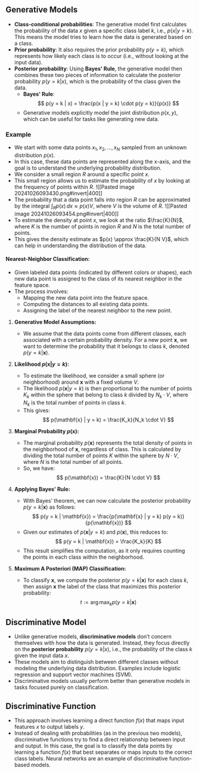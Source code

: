 ## Generative Models
   - **Class-conditional probabilities**: The generative model first calculates the probability of the data $x$ given a specific class label $k$, i.e., $p(x | y = k)$. This means the model tries to learn how the data is generated based on a class.
   - **Prior probability**: It also requires the prior probability $p(y = k)$, which represents how likely each class is to occur (i.e., without looking at the input data).
   - **Posterior probability**: Using **Bayes' Rule**, the generative model then combines these two pieces of information to calculate the posterior probability $p(y = k | x)$, which is the probability of the class given the data. 
     - **Bayes' Rule**: 
       $$
       p(y = k | x) = \frac{p(x | y = k) \cdot p(y = k)}{p(x)}
       $$
     - Generative models explicitly model the joint distribution $p(x, y)$, which can be useful for tasks like generating new data.
### Example
   - We start with some data points $x_1, x_2, \ldots, x_N$ sampled from an unknown distribution $p(x)$.
   - In this case, these data points are represented along the x-axis, and the goal is to understand the underlying probability distribution.
   - We consider a small region $R$ around a specific point $x$.
   - This small region allows us to estimate the probability of $x$ by looking at the frequency of points within $R$.
![[Pasted image 20241026093430.png#invert|400]]
   - The probability that a data point falls into region $R$ can be approximated by the integral $\int_R p(x) \, dx \approx p(x) V$, where $V$ is the volume of $R$.
![[Pasted image 20241026093454.png#invert|400]]
   - To estimate the density at point $x$, we look at the ratio $\frac{K}{N}$, where $K$ is the number of points in region $R$ and $N$ is the total number of points.
   - This gives the density estimate as $p(x) \approx \frac{K}{N V}$, which can help in understanding the distribution of the data.
#### Nearest-Neighbor Classification:
   - Given labeled data points (indicated by different colors or shapes), each new data point is assigned to the class of its nearest neighbor in the feature space.
   - The process involves:
     - Mapping the new data point into the feature space.
     - Computing the distances to all existing data points.
     - Assigning the label of the nearest neighbor to the new point.
1. **Generative Model Assumptions:**
   - We assume that the data points come from different classes, each associated with a certain probability density. For a new point $\mathbf{x}$, we want to determine the probability that it belongs to class $k$, denoted $p(y = k | \mathbf{x})$.
2. **Likelihood $p(\mathbf{x} | y = k)$:**
   - To estimate the likelihood, we consider a small sphere (or neighborhood) around $\mathbf{x}$ with a fixed volume $V$.
   - The likelihood $p(\mathbf{x} | y = k)$ is then proportional to the number of points $K_k$ within the sphere that belong to class $k$ divided by $N_k \cdot V$, where $N_k$ is the total number of points in class $k$.
   - This gives:
     $$
     p(\mathbf{x} | y = k) = \frac{K_k}{N_k \cdot V}
     $$
3. **Marginal Probability $p(\mathbf{x})$:**
   - The marginal probability $p(\mathbf{x})$ represents the total density of points in the neighborhood of $\mathbf{x}$, regardless of class. This is calculated by dividing the total number of points $K$ within the sphere by $N \cdot V$, where $N$ is the total number of all points.
   - So, we have:
     $$
     p(\mathbf{x}) = \frac{K}{N \cdot V}
     $$
4. **Applying Bayes' Rule:**
   - With Bayes’ theorem, we can now calculate the posterior probability $p(y = k | \mathbf{x})$ as follows:
     $$
     p(y = k | \mathbf{x}) = \frac{p(\mathbf{x} | y = k) p(y = k)}{p(\mathbf{x})}
     $$
   - Given our estimates of $p(\mathbf{x} | y = k)$ and $p(\mathbf{x})$, this reduces to:
     $$
     p(y = k | \mathbf{x}) = \frac{K_k}{K}
     $$
   - This result simplifies the computation, as it only requires counting the points in each class within the neighborhood.

5. **Maximum A Posteriori (MAP) Classification:**
   - To classify $\mathbf{x}$, we compute the posterior $p(y = k | \mathbf{x})$ for each class $k$, then assign $\mathbf{x}$ the label of the class that maximizes this posterior probability:
     $$
     t := \arg \max_k p(y = k | \mathbf{x})
     $$
## **Discriminative Model**
   - Unlike generative models, **discriminative models** don’t concern themselves with how the data is generated. Instead, they focus directly on the **posterior probability** $p(y = k | x)$, i.e., the probability of the class $k$ given the input data $x$. 
   - These models aim to distinguish between different classes without modeling the underlying data distribution. Examples include logistic regression and support vector machines (SVM).
   - Discriminative models usually perform better than generative models in tasks focused purely on classification.
## Discriminative Function
   - This approach involves learning a direct function $f(x)$ that maps input features $x$ to output labels $y$.
   - Instead of dealing with probabilities (as in the previous two models), discriminative functions try to find a direct relationship between input and output. In this case, the goal is to classify the data points by learning a function $f(x)$ that best separates or maps inputs to the correct class labels. Neural networks are an example of discriminative function-based models.
   